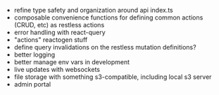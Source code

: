 - refine type safety and organization around api index.ts
- composable convenience functions for defining common actions (CRUD, etc) as restless actions
- error handling with react-query
- "actions" reactogen stuff
- define query invalidations on the restless mutation definitions?
- better logging
- better manage env vars in development
- live updates with websockets
- file storage with something s3-compatible, including local s3 server
- admin portal
